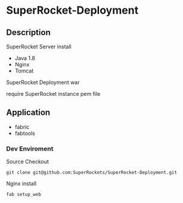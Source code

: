 SuperRocket-Deployment
======================

## Description
SuperRocket Server install
* Java 1.8
* Nginx
* Tomcat

SuperRocket Deployment war

require SuperRocket instance pem file

## Application

* fabric
* fabtools

### Dev Enviroment

Source Checkout

	git clone git@github.com:SuperRockets/SuperRocket-Deployment.git

Nginx install

	fab setup_web
